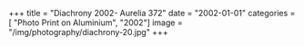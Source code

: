 +++
title = "Diachrony 2002- Aurelia 372"
date = "2002-01-01"
categories = [ "Photo Print on Aluminium", "2002"]
image = "/img/photography/diachrony-20.jpg"
+++

